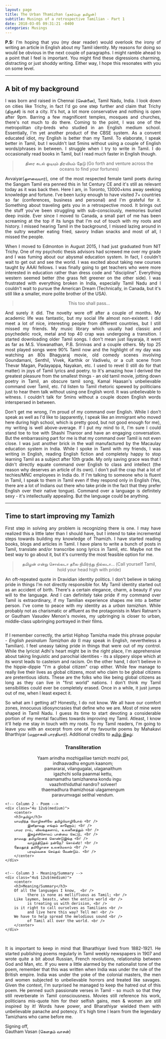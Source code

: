 ```yaml
---
layout: page
title: The Urban Thamizhan (நகர்ப்புற தமிழன்)
subtitle: Musings of a retrospective Tamilian - Part 1
date: 2018-03-05 09:31:21 -0400
categories: Musings
---
```


<p align='justify'><b>P.S:</b> I'm hoping that you (my dear reader) would overlook the irony of writing an article in English about my Tamil identity. My reasons for doing so would be obvious in the next couple of paragraphs. I might ramble ahead to a point that I feel is important. You might find these digressions charming, distracting or just shoddy writing. Either way, I hope this resonates with you on some level. </p>
                                    
<!--

<p align='justify'><i>Who am I?</i> A simple question we answer with ease during a conversation, but struggle with philosophically. Don't worry, I won't bore you with my unfounded, illogical philosophical claims in this post. However, I do believe that our experiences make us who we are. And most of my impressionable years were spent in Tamil Nadu, India. I love the chapter in Hitchhiker's guide to the galaxy where the computer says the answer to the life, the universe and everything is 42. The lesson I took away from it was that in order to get the right answers, we need to ask the right questions. This is me, ruminating about my uniquely Tamil experiences and identity.</p>

-->
<!-- ----------------------------------------------------------------------------------------------------------------- -->
<hr class="major" />
<h2>A bit of my background</h2>

<p align='justify'>I was born and raised in Chennai (சென்னை), Tamil Nadu, India. I look down on cities like Trichy, in fact I'd go one step further and claim that Trichy (திருச்சி) is not a city. It's hot, a lot more conservative and nothing is open after 9pm. Barring a few magnificent temples, mosques and churches, there's not much to do there. Coming to the point, I was one of the metropolitan city-breds who studied in an English medium school. Essentially, I'm yet another product of the CBSE system. As a convent educated idiot, my English is better than my Tamil. To elaborate, I speak better in Tamil, but I wouldn't last 5mins without using a couple of English words/phrases in between. I struggle when I try to write in Tamil. I do occasionally read books in Tamil, but I read much faster in English though.</p>                                    

<center><blockquote>திரை கடல் ஓடியும் திரவியம் தேடு  (Go forth and venture across the oceans to find your fortunes)</blockquote></center>
<!-- திரை கடலோடியும் துயரம் தேடு -->
<p align='justify'>Avvaiyar(ஔவையார்), one of the most respected female tamil poets during the Sangam Tamil era penned this in 1st Century CE and it's still as relevant today as it was back then. Here I am, in Toronto, 13000+kms away seeking knowledge and fortune. I've been lucky enough to have visited 7+ countries so far (conferences, business and personal) and I'm grateful for it. Something about traveling gets you in a retrospective mood. It brings out the stuff you've been struggling with sub-consciously, memories buried deep inside. Ever since I moved to Canada, a small part of me has been screaming at the top if its lungs that I'm out of touch with my roots and history. I missed hearing Tamil in the background, I missed lazing around in the sultry weather eating fried, savory Indian snacks and most of all, I missed the people.</p>

<p align='justify'>When I moved to Edmonton in August 2015, I had just graduated from NIT Trichy. One of my psychotic thesis advisors had screwed me over my grade and I was fuming about our abysmal education system. In fact, I couldn't wait to get out and see the world. I was excited about taking new courses taught by AAAI fellows. I was finally going to get teachers who were more interested in education rather than dress code and "discipline". Everything western seemed better (the grass felt greener on the other side). I was frustrated with everything broken in India, especially Tamil Nadu and I couldn't wait to pursue the American Dream (Technically, in Canada, but it's still like a smaller, more polite brother of the USA).</p> 

<center><blockquote>This too shall pass...</blockquote></center>

<p align='justify'>And surely it did. The novelty wore off after a couple of months. My academic life was fantastic, but my social life almost non-existent. I did meet a lot of nice, interesting people from different countries, but I still missed my friends. My music library which usually had classic and psychedelic rock, metal and top 40 crap was undergoing a transition. I started downloading older Tamil songs. I don't mean just Ilayaraja, it went as far as M.S. Viswanathan, P.B. Srinivas and a couple others. My top 25 most played songs were 90% Tamil now and the highlight of my day was watching an 80s Bhagyaraj movie, old comedy scenes involving Goundamani, Senthil, Vivek, Karthik or Vadivelu, or a cult scene from Thevar Magan, Padayappa, Nayakan, etc. I used to revel (I still do for that matter) in joys of Tamil lyrics and poetry. to It's amazing how I derived the greatest pleasure from the smallest things - an old tamil movie, jotting down poetry in Tamil, an obscure tamil song, Kamal Haasan's unbelievable command over Tamil, etc. I'd listen to Tamil rhetoric spewed by politicians just to hear them talk without using one English word. It was unbelievable to witness. I couldn't talk for 5mins without a couple dozen English words interspersed in between.</p>                                

<p align='justify'>Don't get me wrong, I'm proud of my command over English. While I don't speak as well as I'd like to (apparently, I speak like an immigrant who moved here during high school, which is pretty good, but not good enough for me), my writing is well above-average. If I put my mind to it, I'm sure I could stand toe to toe with Shashi Tharoor and have an engaging conversation. But the embarrassing part for me is that my command over Tamil is not even close. I was just another brick in the wall manufactured by the Macaulay education system in India. While I spoke in Tamil with my friends, I was writing in English, reading English fiction and completely happy to stop learning Tamil as a subject after 10th grade. My only saving grace was that I didn't directly equate command over English to class and intellect (the reason why deserves an article of its own). I don't pull the crap that a lot of techies/MNC employees in India do. If I'm talking to someone who is fluent in Tamil, I speak to them in Tamil even if they respond only in English (Yes, there are a lot of Indians out there who take pride in the fact that they prefer English over their native tongue). Command over a language is definitely sexy - it's intellectually appealing. But the language could be anything. </p>

<!--
<p align='justify'>Getting back to the subject, I've been trying to figure out what it means to be a Tamilian. Is it enough if I have a good command over the language? But that doesn't sound right. Knowing English doesn't make me British. So what about people who have lived in the region for a long time? There are plenty of Indians from the north who settled in Chennai, but still can't speak the language. I have no qualms about calling them Chennaites, but Is can't call them Tamilians. And    </p>
-->
<!-- ----------------------------------------------------------------------------------------------------------------- -->
<hr class="major" />
<h2>Time to start improving my Tamizh</h2>

<p align='justify'> First step in solving any problem is recognizing there is one. I may have realized this a little later than I should have, but I intend to take incremental steps towards building my knowledge of Thamizh. I have started reading books, blogs and articles in Tamil. I have plans to write a bunch of posts in Tamil, translate and/or transcribe song lyrics in Tamil, etc. Maybe not the best way to go about it, but it's currently the most feasible option for me. </p>

<center><blockquote>தமிழன் என்று சொல்லடா தலை நிமிர்ந்து நில்லடா... (Call yourself Tamil, hold your head high with pride)</blockquote></center>


<p align='justify'> An oft-repeated quote in Dravidian identity politics. I don't believe in taking pride in things I'm not directly responsible for. My Tamil identity started out as an accident of birth. There's a certain elegance, charm, a beauty if you will to the language. And I can definitely take pride if my command over Tamil is extraordinary, if my Tamilian experience shapes me into a better person. I've come to peace with my identity as a <i>urban tamizhan</i>. While probably not as charismatic or affluent as the protagonists in Mani Ratnam's or Gautham Vasudev Menon's movies, my upbringing is closer to urban, middle-class upbringing portrayed in their films.  </p>

<center>
<div class="posts" align="center">
<article><span class="image main"><img src="{{site.baseurl}}/assets/images/english_tamizhan_da.jpg" alt="" /></span> </article>
</div>
</center>

<p align='justify'> If I remember correctly, the artist Hiphop Tamizha made this phrase popular - <i>English pesinalum Tamizhan da</i> (I may speak in English, nevertheless a Tamilian). I feel uneasy taking pride in things that were out of my control. While the lyricist Adhi's heart might be in the right place, I'm apprehensive about taking linguistic and parochial identities - its a slippery slope which at its worst leads to casteism and racism. On the other hand, I don't believe in the hippie-dippie "I'm a global citizen" crap either. While few manage to really live their lives as global citizens, most who claim to be global citizens are pretentious idiots. These are the folks who like being global citizens as long as they can live in "first world" nations. I don't think my Tamil sensibilities could ever be completely erased. Once in a while, it just jumps out of me, when I least expect it.  </p>

<!-- It's going to be a long journey in search of my identity. The grand question which has been eluding countless intellectuals for years - <i>Who am I?</i> I don't know how to proceed from here. -->

<p align='justify'> So what am I getting at? Honestly, I do not know. We all have our comfort zones, innocuous idiosyncrasies that define who we are. Most of mine were shaped in Tamil Nadu. I guess its time to start devoting a considerable portion of my mental faculties towards improving my Tamil. Atleast, I know it'll help me stay in touch with my roots. To my Tamil readers, I'm going to leave you with an excerpt from one of my favourite poems by Mahakavi Bharthiyar (மஹாகவி பாரதியார்). Additional credits to <a href="https://www.vasumusic.com/tamil-blog/">தமிழ் இதழ்</a>: </p>

<div class="row">
    <!-- Column 1 - Transliteration -->
    <div class="4u 12u$(medium)">
        <center>  
        <h3>Transliteration</h3>                                                                              
        Yaam arindha mozhigalilae tamizh mozhi pol,  <br />
              indhaavadhu engum kaanom; <br />
        pamararai, vilangugalai, ulaganaithum <br />
              igazhchi solla paanmai kettu, <br />
        naamamathu tamizharena kondu ingu <br />
              vaazhnthiduthal nandro? solveer!<br />
        thaemadhura thamizhosai ulagamengum <br />
              paravumvagai seithal vendum. <br />
        </center>    
    </div>

    <!-- Column 2 - Poem --> 
    <div class="4u 12u$(medium)">
        <center> 
        <h3>தமிழ்</h3>                                                                               
        யாமறிந்த மொழிகளிலே தமிழ்மொழிபோல் <br />
              இனிதாவது எங்கும் காணோம்; <br />
        பாமர ராய், விலங்குகளாய், உலகனைத்தும் <br />
              இகழ்ச்சிசொலப் பான்மை கெட்டு, <br />
        நாமமது தமிழரெனக் கொண்டுஇங்கு <br />
              வாழ்ந்திடுதல் நன்றோ? சொல்லீர்! <br />
        தேமதுரத் தமிழோசை உலகமெலாம் <br />
              பரவும்வகை செய்தல் வேண்டும். <br />
        </center>
    </div>


    <!-- Column 3 - Meaning/Summary -->
    <div class="4u$ 12u$(medium)">
        <center>  
        <h3>Meaning/Summary</h3>                                                                              
        Of all the languages I know,  <br />
              there is none as mellifluous as Tamil; <br />
        Like laymen, beasts, when the entire world <br />
              is treating us with derision, <br />
        is it right to call ourselves as Tamilians <br />
              and live here this way? Tell me! <br />
        We have to help spread the melodious sound <br />
              of Tamil all over the world. <br />
        </center>    
    </div>
</div>


<p><br></p>

<p align='justify'> It is important to keep in mind that Bharathiyar lived from 1882-1921. He started publishing poems regularly in Tamil weekly newspapers in 1907 and wrote quite a bit about Russian, French revolutions, relationship between God and Man, etc. If you were a little alarmed by the nationalist tone of the poem, remember that this was written when India was under the rule of the British empire. India was under the yoke of the colonial masters, the men and women subjected to unbelievable horrors and treated like savages. Given the context, I'm surprised he managed to keep the hatred out of this poem. He penned such passionate verses in Tamil - so much so that they still reverberate in Tamil consciousness. Movies still reference his work, politicians mis-quote him for their selfish gains, men & women are still inspired by it! Words have power, and Bharathiyar wielded them with unbelievable panache and potency. It's high time I learn from the legendary Tamizhans who came before me. </p>

<p> Signing off, <br>
    Gautham Vasan (கெளதம் வாசன்)</p>    

